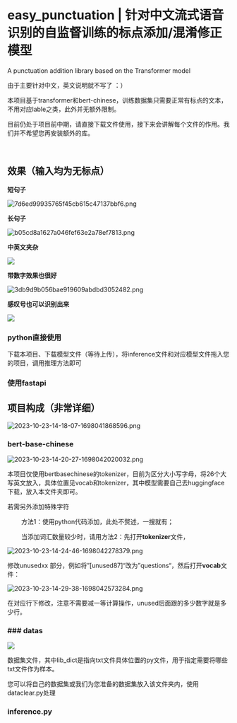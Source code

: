 # easy_punctuation | 针对中文流式语音识别的自监督训练的标点添加/混淆修正模型

A punctuation addition library based on the Transformer model

由于主要针对中文，英文说明就不写了 ：）

本项目基于transformer和bert-chinese，训练数据集只需要正常有标点的文本，不用对应lable之类，此外并无额外限制。

目前仍处于项目前中期，请直接下载文件使用，接下来会讲解每个文件的作用。我们并不希望您再安装额外的库。

 

## 效果（输入均为无标点）

**短句子**

![7d6ed99935765f45cb615c47137bbf6.png](assets/5873dcb540f89a670a3c59ace16933f6bef76623.png)



**长句子**

![b05cd8a1627a046fef63e2a78ef7813.png](assets/8b3e040b8e9e3eb9447460529b9e105be7d1427d.png)



**中英文夹杂**

![](assets/2023-10-23-16-13-52-1698048736423.png)



**带数字效果也很好**

![3db9d9b056bae919609abdbd3052482.png](assets/36304c8ea32b74b2c68d7fde67832ded26acfef0.png)



**感叹号也可以识别出来**

![](assets/2023-10-23-16-39-20-1698048701212.png)

### python直接使用

下载本项目、下载模型文件（等待上传），将inference文件和对应模型文件拖入您的项目，调用推理方法即可

### 使用fastapi



## 项目构成（非常详细）

![2023-10-23-14-18-07-1698041868596.png](assets/0294713d522f56d70ad75fcce63e4a5dc5d7a925.png)



### bert-base-chinese

![2023-10-23-14-20-27-1698042020032.png](assets/166fa0c7f32fe235ea8bbadf0a4c8ae5324a3fe4.png)



本项目仅使用bertbasechinese的tokenizer，目前为区分大小写字母，将26个大写英文放入，具体位置见vocab和tokenizer，其中模型需要自己去huggingface下载，放入本文件夹即可。

若需另外添加特殊字符

        方法1：使用python代码添加，此处不赘述，一搜就有；

        当添加词汇数量较少时，请用方法2：先打开**tokenizer**文件，

![2023-10-23-14-24-46-1698042278379.png](assets/8573bb4c3247105b9db7d8e75cb954b379282ac9.png)

修改unusedxx 部分，例如将”[unused87]“改为”questions“，然后打开**vocab**文件：

![2023-10-23-14-29-38-1698042573284.png](assets/a8670ac7357568e3d1b8b595c0fd109607778c14.png)

在对应行下修改，注意不需要减一等计算操作，unused后面跟的多少数字就是多少行。



### ### datas

![](assets/01b593b92656605f2657dc187761b3bc11332a8f.png)

数据集文件，其中lib_dict是指向txt文件具体位置的py文件，用于指定需要将哪些txt文件作为样本。

您可以将自己的数据集或我们为您准备的数据集放入该文件夹内，使用dataclear.py处理

### inference.py
